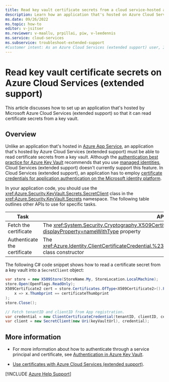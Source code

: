 ```yaml
---
title: Read key vault certificate secrets from a cloud service-hosted app
description: Learn how an application that's hosted on Azure Cloud Services (extended support) can read certificate secrets that are stored in Azure Key Vault.
ms.date: 09/26/2022
ms.topic: how-to
editor: v-jsitser
ms.reviewer: v-maallu, prpillai, piw, v-leedennis
ms.service: cloud-services
ms.subservice: troubleshoot-extended-support
#Customer intent: As an Azure Cloud Services (extended support) user, I want to know how an application that's hosted on a cloud service can read certificate secrets that are stored in Azure Key Vault so that I can authenticate customers without the use of managed identities.
---
```


# Read key vault certificate secrets on Azure Cloud Services (extended support)

This article discusses how to set up an application that's hosted by Microsoft Azure Cloud Services (extended support) so that it can read certificate secrets from a key vault.

## Overview

Unlike an application that's hosted in [Azure App Service](/azure/app-service/overview), an application that's hosted by Azure Cloud Services (extended support) must be able to read certificate secrets from a key vault. Although the [authentication best practice for Azure Key Vault](/azure/key-vault/general/developers-guide#authentication-best-practices) recommends that you use [managed identities](/azure/active-directory/managed-identities-azure-resources/overview), Cloud Services (extended support) doesn't currently support this feature. In Cloud Services (extended support), an application has to employ [certificate credentials for application authentication on the Microsoft identity platform](/azure/active-directory/develop/active-directory-certificate-credentials).

In your application code, you should use the <xref:Azure.Security.KeyVault.Secrets.SecretClient> class in the <xref:Azure.Security.KeyVault.Secrets> namespace. The following table outlines other APIs to use for specific tasks.

| Task | API | Namespace |
|--|--|--|
| Fetch the certificate | The <xref:System.Security.Cryptography.X509Certificates.X509Store.Certificates?displayProperty=nameWithType> property | <xref:System.Security.Cryptography.X509Certificates> |
| Authenticate the certificate | The <xref:Azure.Identity.ClientCertificateCredential.%23ctor(System.String,System.String,System.String)> class constructor | <xref:Azure.Identity> |

The following C# code snippet shows how to read a certificate secret from a key vault into a `SecretClient` object:

```csharp
var store = new X509Store(StoreName.My, StoreLocation.LocalMachine);
store.Open(OpenFlags.ReadOnly);
X509Certificate2 cert = store.Certificates.OfType<X509Certificate2>().FirstOrDefault(
    x => x.Thumbprint == certificateThumbprint
);
store.Close();

// Fetch tenantID and clientID from App registration.
var credential = new ClientCertificateCredential(tenantID, clientID, cert);
var client = new SecretClient(new Uri(keyVaultUrl), credential);
```

## More information

- For more information about how to authenticate through a service principal and certificate, see [Authentication in Azure Key Vault](/azure/key-vault/general/authentication).

- [Use certificates with Azure Cloud Services (extended support)](/azure/cloud-services-extended-support/certificates-and-key-vault).

[!INCLUDE [Azure Help Support](../../../includes/azure-help-support.md)]
